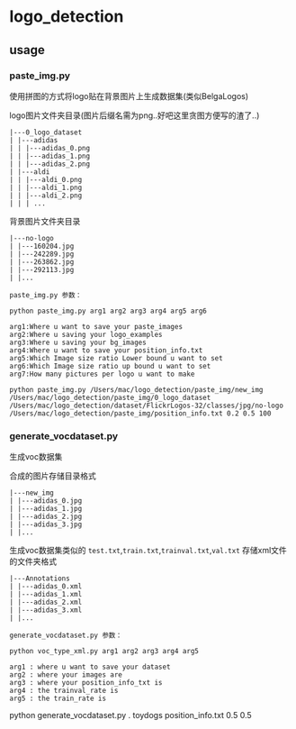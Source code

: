 # logo_detection
## usage
### paste_img.py
使用拼图的方式将logo贴在背景图片上生成数据集(类似BelgaLogos)

logo图片文件夹目录(图片后缀名需为png..好吧这里贪图方便写的渣了..)
```
|---0_logo_dataset
| |---adidas
| | |---adidas_0.png
| | |---adidas_1.png
| | |---adidas_2.png
| |---aldi
| | |---aldi_0.png
| | |---aldi_1.png
| | |---aldi_2.png
| | | ...
```
背景图片文件夹目录
```
|---no-logo
| |---160204.jpg
| |---242289.jpg
| |---263862.jpg
| |---292113.jpg
| |...
```

```
paste_img.py 参数：
```
```
python paste_img.py arg1 arg2 arg3 arg4 arg5 arg6

arg1:Where u want to save your paste_images
arg2:Where u saving your logo_examples
arg3:Where u saving your bg_images
arg4:Where u want to save your position_info.txt
arg5:Which Image size ratio Lower bound u want to set
arg6:Which Image size ratio up bound u want to set
arg7:How many pictures per logo u want to make

python paste_img.py /Users/mac/logo_detection/paste_img/new_img /Users/mac/logo_detection/paste_img/0_logo_dataset /Users/mac/logo_detection/dataset/FlickrLogos-32/classes/jpg/no-logo /Users/mac/logo_detection/paste_img/position_info.txt 0.2 0.5 100 
```

### generate_vocdataset.py
生成voc数据集

合成的图片存储目录格式
```
|---new_img
| |---adidas_0.jpg
| |---adidas_1.jpg
| |---adidas_2.jpg
| |---adidas_3.jpg
| |...
```

生成voc数据集类似的
`test.txt`,`train.txt`,`trainval.txt`,`val.txt`
存储xml文件的文件夹格式
```
|---Annotations
| |---adidas_0.xml
| |---adidas_1.xml
| |---adidas_2.xml
| |---adidas_3.xml
| |...
```

```
generate_vocdataset.py 参数：
```
```
python voc_type_xml.py arg1 arg2 arg3 arg4 arg5

arg1 : where u want to save your dataset
arg2 : where your images are
arg3 : where your position_info_txt is
arg4 : the trainval_rate is
arg5 : the train_rate is
```
python generate_vocdataset.py . toydogs position_info.txt 0.5 0.5